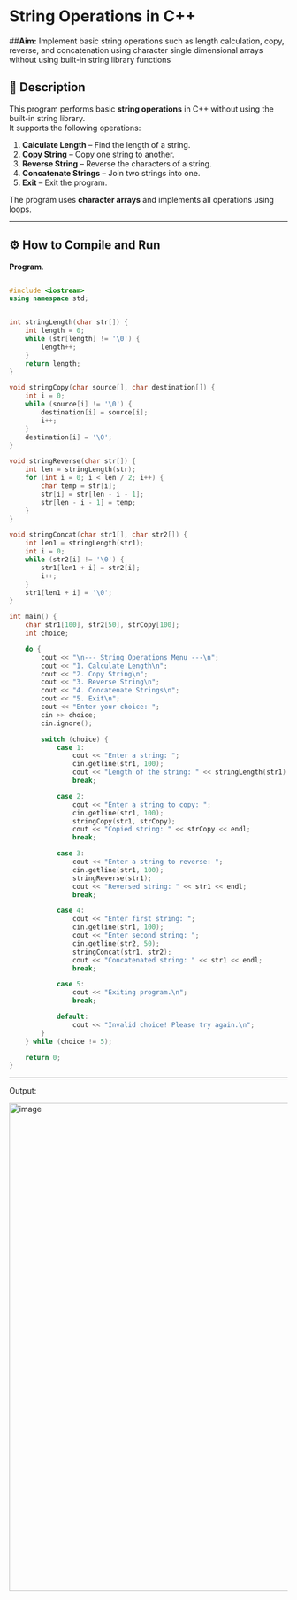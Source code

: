 # String Operations in C++

##**Aim:**
Implement basic string operations such as length calculation, copy, reverse, and concatenation using character single dimensional arrays without using built-in string library functions

## 📘 Description
This program performs basic **string operations** in C++ without using the built-in string library.  
It supports the following operations:

1. **Calculate Length** – Find the length of a string.  
2. **Copy String** – Copy one string to another.  
3. **Reverse String** – Reverse the characters of a string.  
4. **Concatenate Strings** – Join two strings into one.  
5. **Exit** – Exit the program.

The program uses **character arrays** and implements all operations using loops.

---

## ⚙️ How to Compile and Run

**Program**.

```cpp

#include <iostream>
using namespace std;


int stringLength(char str[]) {
    int length = 0;
    while (str[length] != '\0') {
        length++;
    }
    return length;
}

void stringCopy(char source[], char destination[]) {
    int i = 0;
    while (source[i] != '\0') {
        destination[i] = source[i];
        i++;
    }
    destination[i] = '\0'; 
}

void stringReverse(char str[]) {
    int len = stringLength(str);
    for (int i = 0; i < len / 2; i++) {
        char temp = str[i];
        str[i] = str[len - i - 1];
        str[len - i - 1] = temp;
    }
}

void stringConcat(char str1[], char str2[]) {
    int len1 = stringLength(str1);
    int i = 0;
    while (str2[i] != '\0') {
        str1[len1 + i] = str2[i];
        i++;
    }
    str1[len1 + i] = '\0'; 
}

int main() {
    char str1[100], str2[50], strCopy[100];
    int choice;

    do {
        cout << "\n--- String Operations Menu ---\n";
        cout << "1. Calculate Length\n";
        cout << "2. Copy String\n";
        cout << "3. Reverse String\n";
        cout << "4. Concatenate Strings\n";
        cout << "5. Exit\n";
        cout << "Enter your choice: ";
        cin >> choice;
        cin.ignore(); 

        switch (choice) {
            case 1:
                cout << "Enter a string: ";
                cin.getline(str1, 100);
                cout << "Length of the string: " << stringLength(str1) << endl;
                break;

            case 2:
                cout << "Enter a string to copy: ";
                cin.getline(str1, 100);
                stringCopy(str1, strCopy);
                cout << "Copied string: " << strCopy << endl;
                break;

            case 3:
                cout << "Enter a string to reverse: ";
                cin.getline(str1, 100);
                stringReverse(str1);
                cout << "Reversed string: " << str1 << endl;
                break;

            case 4:
                cout << "Enter first string: ";
                cin.getline(str1, 100);
                cout << "Enter second string: ";
                cin.getline(str2, 50);
                stringConcat(str1, str2);
                cout << "Concatenated string: " << str1 << endl;
                break;

            case 5:
                cout << "Exiting program.\n";
                break;

            default:
                cout << "Invalid choice! Please try again.\n";
        }
    } while (choice != 5);

    return 0;
}
```










---

Output:


<img width="600" height="882" alt="image" src="https://github.com/user-attachments/assets/482cf0b6-46c1-40bd-9370-2158afc34697" />



